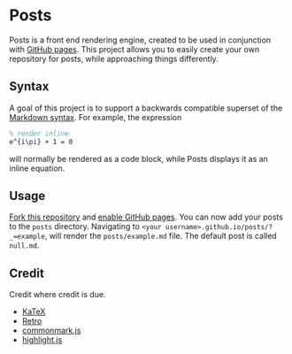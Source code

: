 # Posts

Posts is a front end rendering engine, created to be used in conjunction with
[GitHub pages](https://pages.github.com/). This project allows you to easily
create your own repository for posts, while approaching things differently.

## Syntax

A goal of this project is to support a backwards compatible superset of the
[Markdown syntax](https://spec.commonmark.org/). For example, the expression

```latex
% render inline
e^{i\pi} + 1 = 0
```

will normally be rendered as a code block, while Posts displays it as an inline
equation.

## Usage

[Fork this repository](https://github.com/cybercrimineel/posts/fork) and
[enable GitHub pages](https://docs.github.com/en/github/working-with-github-pages/configuring-a-publishing-source-for-your-github-pages-site).
You can now add your posts to the `posts` directory. Navigating to
`<your username>.github.io/posts/?_=example`, will render the
`posts/example.md` file. The default post is called `null.md`.

## Credit

Credit where credit is due.

- [KaTeX](https://github.com/KaTeX/KaTeX)
- [Retro](https://github.com/markdowncss/retro)
- [commonmark.js](https://github.com/commonmark/commonmark.js)
- [highlight.js](https://github.com/highlightjs/highlight.js)